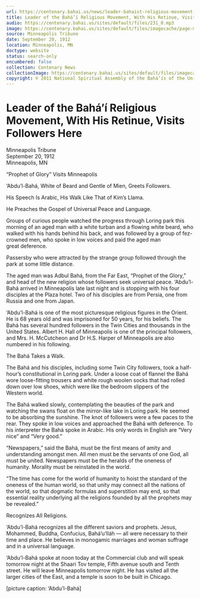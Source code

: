 ```yaml
---
url: https://centenary.bahai.us/news/leader-bahaist-religious-movement-his-retinue-visits-followers-here
title: Leader of the Bahá’í Religious Movement, With His Retinue, Visits Followers Here
audio: https://centenary.bahai.us/sites/default/files/231_0.mp3
image: https://centenary.bahai.us/sites/default/files/imagecache/page-main-image/images/press_clippings/09-19-1912%20Minneapolis%20%28paper%29%20Ldr%20Bahaist%20Religious%20Mvmnt%20w%20Retinue.png
source: Minneapolis Tribune
date: September 20, 1912
location: Minneapolis, MN
doctype: website
status: search-only
encumbered: false
collection: Centenary News
collectionImage: https://centenary.bahai.us/sites/default/files/imagecache/theme-image/main_image/abdulbaha-overview-small_0.jpg
copyright: © 2011 National Spiritual Assembly of the Bahá’ís of the United States
---
```



# Leader of the Bahá’í Religious Movement, With His Retinue, Visits Followers Here

Minneapolis Tribune  
September 20, 1912  
Minneapolis, MN  



“Prophet of Glory” Visits Minneapolis

‘Abdu’l-Bahá, White of Beard and Gentle of Mien, Greets Followers.

His Speech Is Arabic, His Walk Like That of Kim’s Llama.

He Preaches the Gospel of Universal Peace and Language.

Groups of curious people watched the progress through Loring park this morning of an aged man with a white turban and a flowing white beard, who walked with his hands behind his back, and was followed by a group of fez-crowned men, who spoke in low voices and paid the aged man great deference.

Passersby who were attracted by the strange group followed through the park at some little distance.

The aged man was Adbul Bahá, from the Far East, “Prophet of the Glory,” and head of the new religion whose followers seek universal peace. ‘Abdu’l-Bahá arrived in Minneapolis late last night and is stopping with his four disciples at the Plaza hotel. Two of his disciples are from Persia, one from Russia and one from Japan.

‘Abdu’l-Bahá is one of the most picturesque religious figures in the Orient. He is 68 years old and was imprisoned for 50 years, for his beliefs. The Bahá has several hundred followers in the Twin Cities and thousands in the United States. Albert H. Hall of Minneapolis is one of the principal followers, and Mrs. H. McCutcheon and Dr H.S. Harper of Minneapolis are also numbered in his following.

The Bahá Takes a Walk.

The Bahá and his disciples, including some Twin City followers, took a half-hour’s constitutional in Loring park. Under a loose coat of flannel the Bahá wore loose-fitting trousers and white rough woolen socks that had rolled down over low shoes, which were like the bedroom slippers of the Western world.

The Bahá walked slowly, contemplating the beauties of the park and watching the swans float on the mirror-like lake in Loring park. He seemed to be absorbing the sunshine. The knot of followers were a few paces to the rear. They spoke in low voices and approached the Bahá with deference. To his interpreter the Bahá spoke in Arabic. His only words in English are “Very nice” and “Very good.”

“Newspapers,” said the Bahá, must be the first means of amity and understanding amongst men. All men must be the servants of one God, all must be united. Newspapers must be the heralds of the oneness of humanity. Morality must be reinstated in the world.

“The time has come for the world of humanity to hoist the standard of the oneness of the human world, so that unity may connect all the nations of the world, so that dogmatic formulas and superstition may end, so that essential reality underlying all the religions founded by all the prophets may be revealed.”

Recognizes All Religions.

‘Abdu’l-Bahá recognizes all the different saviors and prophets. Jesus, Mohammed, Buddha, Confucius, Bahá’u’lláh — all were necessary to their time and place. He believes in monogamic marriages and woman suffrage and in a universal language.

‘Abdu’l-Bahá spoke at noon today at the Commercial club and will speak tomorrow night at the Shaari Tov temple, Fifth avenue south and Tenth street. He will leave Minneapolis tomorrow night. He has visited all the larger cities of the East, and a temple is soon to be built in Chicago.

\[picture caption: ‘Abdu’l-Bahá\]